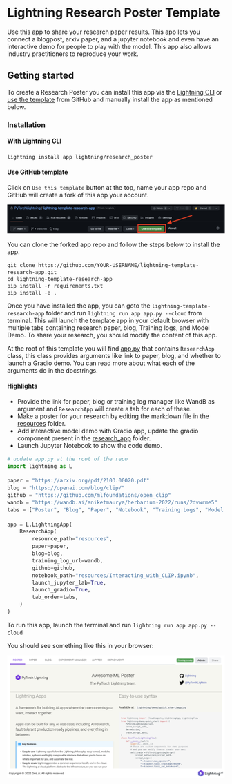 # Lightning Research Poster Template

Use this app to share your research paper results. This app lets you connect a blogpost, arxiv paper, and a jupyter
notebook and even have an interactive demo for people to play with the model. This app also allows industry
practitioners to reproduce your work.

## Getting started

To create a Research Poster you can install this app via the [Lightning CLI](https://lightning.ai/lightning-docs/) or
[use the template](https://docs.github.com/en/articles/creating-a-repository-from-a-template) from GitHub and
manually install the app as mentioned below.

### Installation

#### With Lightning CLI

`lightning install app lightning/research_poster`

#### Use GitHub template

Click on `Use this template` button at the top, name your app repo and GitHub will create a fork of this app your account.

![use-template.png](./assets/use-template.png)

You can clone the forked app repo and follow the steps below to install the app.

```
git clone https://github.com/YOUR-USERNAME/lightning-template-research-app.git
cd lightning-template-research-app
pip install -r requirements.txt
pip install -e .
```

Once you have installed the app, you can goto the `lightning-template-research-app` folder and
run `lightning run app app.py --cloud` from terminal.
This will launch the template app in your default browser with multiple tabs containing research paper, blog, Training
logs, and Model Demo.
To share your research, you should modify the content of this app.

At the root of this template you will find [app.py](./app.py) that contains `ResearchApp` class, this class provides
arguments like link to paper, blog, and whether to launch a Gradio demo. You can read more about what each of the
arguments do in the docstrings.

#### Highlights

- Provide the link for paper, blog or training log manager like WandB as argument and `ResearchApp` will
  create a tab for each of these.
- Make a poster for your research by editing the markdown file in the [resources](./resources/poster.md) folder.
- Add interactive model demo with Gradio app, update the gradio component present in
  the [research_app](./research_app/components/model_demo.py) folder.
- Launch Jupyter Notebook to show the code demo.

```python
# update app.py at the root of the repo
import lightning as L

paper = "https://arxiv.org/pdf/2103.00020.pdf"
blog = "https://openai.com/blog/clip/"
github = "https://github.com/mlfoundations/open_clip"
wandb = "https://wandb.ai/aniketmaurya/herbarium-2022/runs/2dvwrme5"
tabs = ["Poster", "Blog", "Paper", "Notebook", "Training Logs", "Model Demo"]

app = L.LightningApp(
    ResearchApp(
        resource_path="resources",
        paper=paper,
        blog=blog,
        training_log_url=wandb,
        github=github,
        notebook_path="resources/Interacting_with_CLIP.ipynb",
        launch_jupyter_lab=True,
        launch_gradio=True,
        tab_order=tabs,
    )
)
```

To run this app, launch the terminal and run `lightning run app app.py --cloud`

You should see something like this in your browser:

![image](./assets/demo.png)
